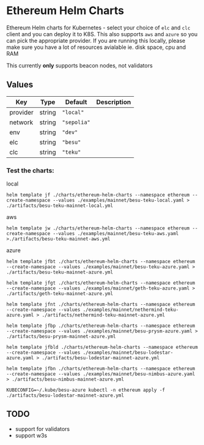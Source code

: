 # Ethereum Helm Charts

Ethereum Helm charts for Kubernetes - select your choice of `elc` and `clc` client and you can deploy it to K8S. This also supports `aws` and `azure` so you can pick the appropriate provider. If you are running this locally, please make sure you have a lot of resources avialable ie. disk space, cpu and RAM

This currently **only** supports beacon nodes, not validators

## Values

| Key      | Type   | Default     | Description |
|----------|--------|-------------|-------------|
| provider | string | `"local"`   |             |
| network  | string | `"sepolia"` |             |
| env      | string | `"dev"`     |             |
| elc      | string | `"besu"`    |             |
| clc      | string | `"teku"`    |             |



### Test the charts:
local
```
helm template jf ./charts/ethereum-helm-charts --namespace ethereum --create-namespace --values ./examples/mainnet/besu-teku-local.yaml > ./artifacts/besu-teku-mainnet-local.yml
```
aws
```
helm template jw ./charts/ethereum-helm-charts --namespace ethereum --create-namespace --values ./examples/mainnet/besu-teku-aws.yaml >./artifacts/besu-teku-mainnet-aws.yml
```
azure
```
helm template jfbt ./charts/ethereum-helm-charts --namespace ethereum --create-namespace --values ./examples/mainnet/besu-teku-azure.yaml > ./artifacts/besu-teku-mainnet-azure.yml

helm template jfgt ./charts/ethereum-helm-charts --namespace ethereum --create-namespace --values ./examples/mainnet/geth-teku-azure.yaml > ./artifacts/geth-teku-mainnet-azure.yml

helm template jfnt ./charts/ethereum-helm-charts --namespace ethereum --create-namespace --values ./examples/mainnet/nethermind-teku-azure.yaml > ./artifacts/nethermind-teku-mainnet-azure.yml

helm template jfbp ./charts/ethereum-helm-charts --namespace ethereum --create-namespace --values ./examples/mainnet/besu-prysm-azure.yaml > ./artifacts/besu-prysm-mainnet-azure.yml

helm template jfbld ./charts/ethereum-helm-charts --namespace ethereum --create-namespace --values ./examples/mainnet/besu-lodestar-azure.yaml > ./artifacts/besu-lodestar-mainnet-azure.yml

helm template jfbn ./charts/ethereum-helm-charts --namespace ethereum --create-namespace --values ./examples/mainnet/besu-nimbus-azure.yaml > ./artifacts/besu-nimbus-mainnet-azure.yml

KUBECONFIG=~/.kube/besu-azure kubectl -n ethereum apply -f ./artifacts/besu-lodestar-mainnet-azure.yml
```

## TODO
- support for validators 
- support w3s


